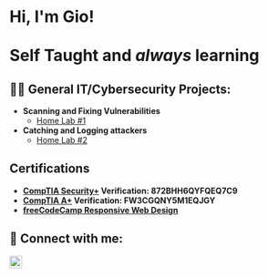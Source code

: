 <h1>Hi, I'm Gio! <br/><br/>Self Taught and <i>always</i> learning</h1>

<h2>👨‍💻 General IT/Cybersecurity Projects:</h2>

- <b>Scanning and Fixing Vulnerabilities</b>
  - [Home Lab #1](https://github.com/joshmadakor1/Algorithms-Practice)
- <b>Catching and Logging attackers</b>
  - [Home Lab #2](https://github.com/joshmadakor1/4chan-Image-Analysis-Middleware-C964) <b> 

<h2>Certifications</h2>

- [CompTIA Security+](http://verify.CompTIA.org) Verification: 872BHH6QYFQEQ7C9
- [CompTIA A+](http://verify.CompTIA.org) Verification: FW3CGQNY5M1EQJGY
- [freeCodeCamp Responsive Web Design](https://www.freecodecamp.org/certification/Isolagio/responsive-web-design)

<h2> 🤳 Connect with me:</h2>

[<img align="left" alt="JoshMadakor | LinkedIn" width="22px" src="https://cdn.jsdelivr.net/npm/simple-icons@v3/icons/linkedin.svg" />][linkedin]

[linkedin]: https://www.linkedin.com/in/giovanni-isola-566243232 

<!--
**joshmadakor1/joshmadakor1** is a ✨ _special_ ✨ repository because its `README.md` (this file) appears on your GitHub profile.

Here are some ideas to get you started:

- 🔭 I’m currently working on ...
- 🌱 I’m currently learning ...
- 👯 I’m looking to collaborate on ...
- 🤔 I’m looking for help with ...
- 💬 Ask me about ...
- 📫 How to reach me: ...
- 😄 Pronouns: ...
- ⚡ Fun fact: ...
-->
